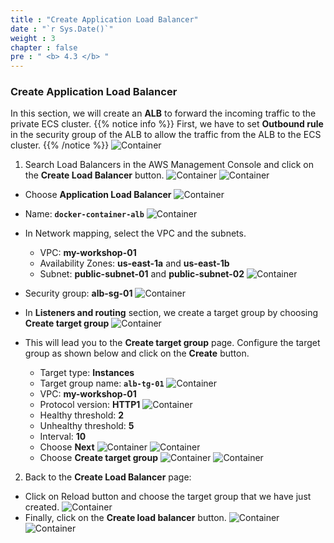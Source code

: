 ```yaml
---
title : "Create Application Load Balancer"
date : "`r Sys.Date()`"
weight : 3
chapter : false
pre : " <b> 4.3 </b> "
---
```



### Create Application Load Balancer
In this section, we will create an **ALB** to forward the incoming traffic to the private ECS cluster.
{{% notice info %}}
First, we have to set **Outbound rule** in the security group of the ALB to allow the traffic from the ALB to the ECS cluster.
{{% /notice %}}
![Container](/images/4-Deployserverlessapplication/4.3-createalb/017-createalb.png)

1. Search Load Balancers in the AWS Management Console and click on the **Create Load Balancer** button.
![Container](/images/4-Deployserverlessapplication/4.3-createalb/001-createalb.png)
![Container](/images/4-Deployserverlessapplication/4.3-createalb/002-createalb.png)

 - Choose **Application Load Balancer** 
![Container](/images/4-Deployserverlessapplication/4.3-createalb/003-createalb.png)

 - Name: **`docker-container-alb`**
![Container](/images/4-Deployserverlessapplication/4.3-createalb/004-createalb.png)

 - In Network mapping, select the VPC and the subnets.
   - VPC: **my-workshop-01** 
   - Availability Zones: **us-east-1a** and **us-east-1b**
   - Subnet: **public-subnet-01** and **public-subnet-02**
![Container](/images/4-Deployserverlessapplication/4.3-createalb/005-createalb.png)

 - Security group: **alb-sg-01**
![Container](/images/4-Deployserverlessapplication/4.3-createalb/006-createalb.png)

 - In **Listeners and routing** section, we create a target group by choosing **Create target group**
![Container](/images/4-Deployserverlessapplication/4.3-createalb/007-createalb.png)

 - This will lead you to the **Create target group** page. Configure the target group as shown below and click on the **Create** button.
   - Target type: **Instances**
   - Target group name: **`alb-tg-01`**
![Container](/images/4-Deployserverlessapplication/4.3-createalb/008-createalb.png)
   - VPC: **my-workshop-01**
   - Protocol version: **HTTP1**
![Container](/images/4-Deployserverlessapplication/4.3-createalb/009-createalb.png)
   - Healthy threshold: **2**
   - Unhealthy threshold: **5**
   - Interval: **10**
   - Choose **Next**
![Container](/images/4-Deployserverlessapplication/4.3-createalb/010-createalb.png)
![Container](/images/4-Deployserverlessapplication/4.3-createalb/011-createalb.png)
   - Choose **Create target group**
![Container](/images/4-Deployserverlessapplication/4.3-createalb/012-createalb.png)
![Container](/images/4-Deployserverlessapplication/4.3-createalb/013-createalb.png)

2. Back to the **Create Load Balancer** page:
 - Click on Reload button and choose the target group that we have just created.
![Container](/images/4-Deployserverlessapplication/4.3-createalb/014-createalb.png)
 - Finally, click on the **Create load balancer** button.
![Container](/images/4-Deployserverlessapplication/4.3-createalb/015-createalb.png)
![Container](/images/4-Deployserverlessapplication/4.3-createalb/016-createalb.png)
